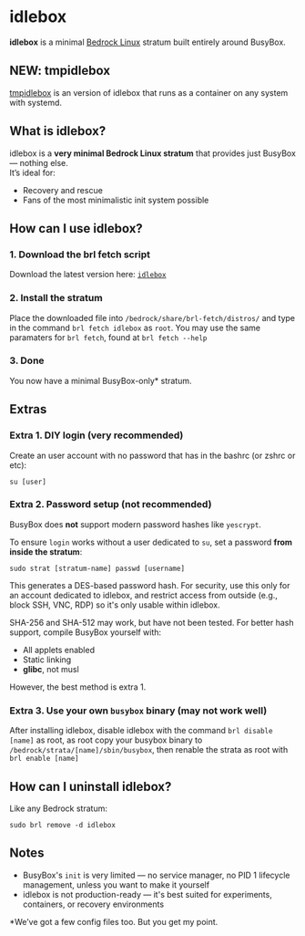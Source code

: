 # idlebox

**idlebox** is a minimal [Bedrock Linux](https://bedrocklinux.org/) stratum built entirely around BusyBox.
## NEW: tmpidlebox

[tmpidlebox](https://github.com/theoddcell/tmpidlebox/) is an version of idlebox that runs as a container on any system with systemd.

## What is idlebox?

idlebox is a **very minimal Bedrock Linux stratum** that provides just BusyBox — nothing else.  
It’s ideal for:

- Recovery and rescue
- Fans of the most minimalistic init system possible


## How can I use idlebox?

### 1. Download the brl fetch script

Download the latest version here:  [`idlebox`](https://github.com/TheOddCell/idlebox/releases/download/v2.0.0/idlebox)


### 2. Install the stratum

Place the downloaded file into `/bedrock/share/brl-fetch/distros/` and type in the command `brl fetch idlebox` as `root`. You may use the same paramaters for `brl fetch`, found at `brl fetch --help`


### 3. Done

You now have a minimal BusyBox-only\* stratum.

## Extras

### Extra 1. DIY login (very recommended)

Create an user account with no password that has in the bashrc (or zshrc or etc):
```
su [user]
```

### Extra 2. Password setup (not recommended)

BusyBox does **not** support modern password hashes like `yescrypt`.

To ensure `login` works without a user dedicated to `su`, set a password **from inside the stratum**:

```
sudo strat [stratum-name] passwd [username]
```

This generates a DES-based password hash. For security, use this only for an account dedicated to idlebox, and restrict access from outside (e.g., block SSH, VNC, RDP) so it's only usable within idlebox.

SHA-256 and SHA-512 may work, but have not been tested. For better hash support, compile BusyBox yourself with:

- All applets enabled
- Static linking
- **glibc**, not musl

However, the best method is extra 1.

### Extra 3. Use your own `busybox` binary (may not work well)

After installing idlebox, disable idlebox with the command `brl disable [name]` as root,
as root copy your busybox binary to `/bedrock/strata/[name]/sbin/busybox`, then renable the strata as root with `brl enable [name]`

## How can I uninstall idlebox?

Like any Bedrock stratum:

```
sudo brl remove -d idlebox
```


## Notes

- BusyBox's `init` is very limited — no service manager, no PID 1 lifecycle management, unless you want to make it yourself
- idlebox is not production-ready — it's best suited for experiments, containers, or recovery environments

\*We’ve got a few config files too. But you get my point.
